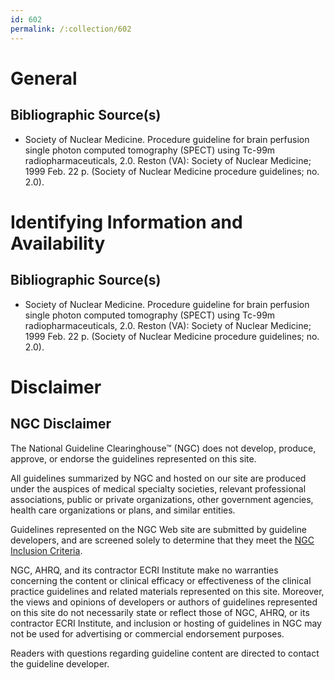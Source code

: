 ```yaml
---
id: 602
permalink: /:collection/602
---
```


# General

## Bibliographic Source(s)

- Society of Nuclear Medicine. Procedure guideline for brain perfusion single photon computed tomography (SPECT) using Tc-99m radiopharmaceuticals, 2.0. Reston (VA): Society of Nuclear Medicine; 1999 Feb. 22 p. (Society of Nuclear Medicine procedure guidelines; no. 2.0).

# Identifying Information and Availability

## Bibliographic Source(s)

- Society of Nuclear Medicine. Procedure guideline for brain perfusion single photon computed tomography (SPECT) using Tc-99m radiopharmaceuticals, 2.0. Reston (VA): Society of Nuclear Medicine; 1999 Feb. 22 p. (Society of Nuclear Medicine procedure guidelines; no. 2.0).

# Disclaimer

## NGC Disclaimer

The National Guideline Clearinghouse™ (NGC) does not develop, produce, approve, or endorse the guidelines represented on this site.

All guidelines summarized by NGC and hosted on our site are produced under the auspices of medical specialty societies, relevant professional associations, public or private organizations, other government agencies, health care organizations or plans, and similar entities.

Guidelines represented on the NGC Web site are submitted by guideline developers, and are screened solely to determine that they meet the [NGC Inclusion Criteria](/help-and-about/summaries/inclusion-criteria).

NGC, AHRQ, and its contractor ECRI Institute make no warranties concerning the content or clinical efficacy or effectiveness of the clinical practice guidelines and related materials represented on this site. Moreover, the views and opinions of developers or authors of guidelines represented on this site do not necessarily state or reflect those of NGC, AHRQ, or its contractor ECRI Institute, and inclusion or hosting of guidelines in NGC may not be used for advertising or commercial endorsement purposes.

Readers with questions regarding guideline content are directed to contact the guideline developer.

